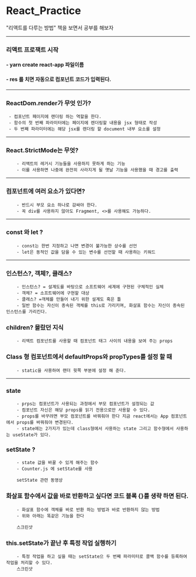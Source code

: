 # React_Practice

"리액트를 다루는 방법" 책을 보면서 공부를 해보자

<hr>

### 리액트 프로잭트 시작

#### - yarn create react-app 파일이름

#### - res 를 치면 자동으로 컴포넌트 코드가 입력된다.

<hr/>

### ReactDom.render가 무엇 인가?

     - 컴포넌트 페이지에 랜더링 하는 역할을 한다.
     - 함수의 첫 번째 파라미터에는 페이지에 렌더링할 내용을 jsx 형태로 작성
     - 두 번째 파라미터에는 해당 jsx를 렌더링 할 document 내부 요소를 설정

<hr/>

### React.StrictMode는 무엇?

    	- 리액트의 레거시 기능들을 사용하지 못하게 하는 기능
    	- 이를 사용하면 나중에 완전히 사라지게 될 옛날 기능을 사용했을 때 경고를 출력

<hr/>

### 컴포넌트에 여러 요소가 있다면?

    	- 반드시 부모 요소 하나로 감싸야 한다.
    	- 꼭 div를 사용하지 않아도 Fragment, <>를 사용해도 가능하다.

<hr/>

### const 와 let ?

    	- const는 한번 지정하고 나면 변경이 불가능한 상수를 선언
    	- let은 동적인 값을 담을 수 있는 변수를 선언할 때 사용하는 키워드

<hr/>

### 인스턴스?, 객체?, 클래스?

    	- 인스턴스? = 설계도를 바탕으로 소프트웨어 세계에 구현된 구체적인 실체
    	- 객체? = 소프트웨어에 구현할 대상
    	- 클래스? =객체를 만들어 내기 위한 설계도 혹은 틀
    	- 일반 함수는 자신이 종속된 객체를 this로 가리키며, 화살표 함수는 자신이 종속된 인스턴스를 가리킨다.

### children? 몰랐던 지식

    	- 리액트 컴포넌트를 사용할 때 컴포넌트 태그 사이의 내용을 보여 주는 props

### Class 형 컴포넌트에서 defaultProps와 propTypes를 설정 할 때

    	- static을 사용하여 랜더 윗쪽 부분에 설정 해 준다.

<hr/>

### state

    	- prps는 컴포넌트가 사용되는 과정에서 부모 컴포넌트가 설정되는 값
    	- 컴포넌트 자신은 해당 props를 읽기 전용으로만 사용할 수 있다.
    	- props를 바꾸려면 부모 컴포넌트를 바꿔줘야 한다 지금 react에서는 App 컴포넌트에서 props를 바꿔줘야 변경된다.
    	- state에는 2가지가 있는데 class형에서 사용하는 state 그리고 함수형에서 사용하는 useState가 있다.

### setState ?

    	- state 값을 바꿀 수 있게 해주는 함수
    	- Counter.js 에 setState를 사용

    	setState 관련 동영상

### 화살표 함수에서 값을 바로 반환하고 싶다면 코드 블록 {}를 생략 하면 된다.

    	- 화살표 함수에 객체를 바로 반환 하는 방법과 바로 반환하지 않는 방법
    	- 위와 아래는 똑같은 기능을 한다

    	스크린샷

### this.setState가 끝난 후 특정 작업 실행하기

    	- 특정 작업을 하고 싶을 때는 setState으 두 번째 파라미터로 콜백 함수를 등록하여 작업을 처리할 수 있다.
    	스크린샷
